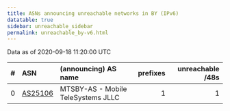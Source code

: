 ```yaml
---
title: ASNs announcing unreachable networks in BY (IPv6)
datatable: true
sidebar: unreachable_sidebar
permalink: unreachable_by-v6.html
---
```


Data as of 2020-09-18 11:20:00 UTC


<div class="datatable-begin"></div>

|   # | ASN                                    | (announcing) AS name               |   prefixes |   unreachable /48s |
|----:|:---------------------------------------|:-----------------------------------|-----------:|-------------------:|
|   0 | [AS25106](unreachable_AS25106-v6.html) | MTSBY-AS - Mobile TeleSystems JLLC |          1 |                  1 |

<div class="datatable-end"></div>
